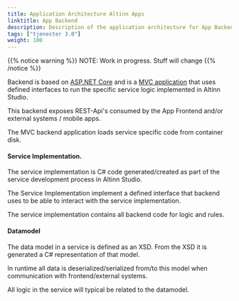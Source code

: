 ```yaml
---
title: Application Architecture Altinn Apps
linktitle: App Backend
description: Description of the application architecture for App Backend 
tags: ["tjenester 3.0"]
weight: 100
---
```

{{% notice warning %}}
NOTE: Work in progress. Stuff will change
{{% /notice %}}

Backend is based on [ASP.NET Core](https://docs.microsoft.com/en-us/aspnet/core/) and is 
a [MVC application](https://docs.microsoft.com/en-us/aspnet/core/mvc/overview) that uses defined
interfaces to run the specific service logic implemented in Altinn Studio.

This backend exposes REST-Api's consumed by the App Frontend and/or external systems / mobile apps.

The MVC backend application loads service specific code from container disk.

#### Service Implementation.
The service implementation is C# code generated/created as part of the service 
development process in Altinn Studio.

The Service Implementation implement a defined interface that backend uses to be able to interact
with the service implementation.

The service implementation contains all backend code for logic and rules.  

#### Datamodel
The data model in a service is defined as an XSD. From the XSD it is generated
a C# representation of that model. 

In runtime all data is deserialized/serialized from/to this model when communication
with frontend/external systems.

All logic in the service will typical be related to the datamodel.

[download as visio]: /architecture/application/altinn-apps/altinnapps_application_architecture.vsdx
[See fullscreen]: /architecture/application/altinn-apps/altinnapps_application_architecture.svg


